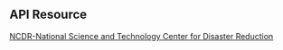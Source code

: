 
## API Resource
[NCDR-National Science and Technology Center for Disaster Reduction](https://watch.ncdr.nat.gov.tw/watch_api_list)
